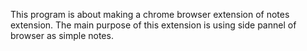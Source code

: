 This program is about making a chrome browser extension of notes extension.
The main purpose of this extension is using side pannel of browser as simple notes.